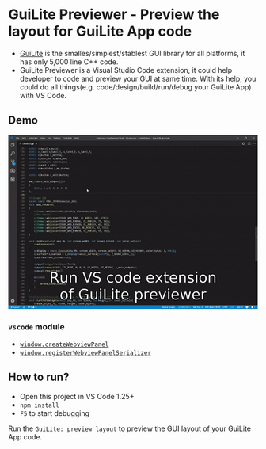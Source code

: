 # GuiLite Previewer - Preview the layout for GuiLite App code
- [GuiLite](https://github.com/idea4good/GuiLite) is the smalles/simplest/stablest GUI library for all platforms, it has only 5,000 line C++ code.
- GuiLite Previewer is a Visual Studio Code extension, it could help developer to code and preview your GUI at same time.
With its help, you could do all things(e.g. code/design/build/run/debug your GuiLite App) with VS Code.
## Demo

![demo](demo.gif)

### `vscode` module

- [`window.createWebviewPanel`](https://code.visualstudio.com/api/references/vscode-api#window.createWebviewPanel)
- [`window.registerWebviewPanelSerializer`](https://code.visualstudio.com/api/references/vscode-api#window.registerWebviewPanelSerializer)

## How to run?

- Open this project in VS Code 1.25+
- `npm install`
- `F5` to start debugging

Run the `GuiLite: preview layout` to preview the GUI layout of your GuiLite App code.
